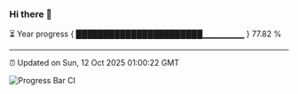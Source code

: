 ### Hi there 👋

⏳ Year progress { ███████████████████████▁▁▁▁▁▁▁ } 77.82 %

---

⏰ Updated on Sun, 12 Oct 2025 01:00:22 GMT

![Progress Bar CI](https://github.com/code-lakshay/GitHub-Actions-Demo/workflows/Progress%20Bar%20CI/badge.svg)
